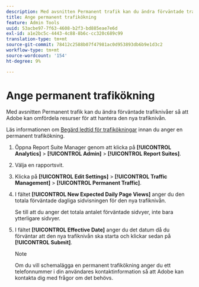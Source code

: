 ```yaml
---
description: Med avsnitten Permanent trafik kan du ändra förväntade trafiknivåer så att Adobe kan omfördela resurser för att hantera den nya trafiknivån.
title: Ange permanent trafikökning
feature: Admin Tools
uuid: 53acbe97-7f63-4608-b2f3-bd885eae7e6d
exl-id: a1e2bc5c-4443-4c88-8b6c-cc320c689c99
translation-type: tm+mt
source-git-commit: 78412c2588b07f47981ac0d953893db6b9e1d3c2
workflow-type: tm+mt
source-wordcount: '154'
ht-degree: 9%

---
```


# Ange permanent trafikökning

Med avsnitten Permanent trafik kan du ändra förväntade trafiknivåer så att Adobe kan omfördela resurser för att hantera den nya trafiknivån.

Läs informationen om [Begärd ledtid för trafikökningar](/help/admin/c-traffic-management/traffic-lead-time.md) innan du anger en permanent trafikökning.

1. Öppna Report Suite Manager genom att klicka på **[!UICONTROL Analytics]** > **[!UICONTROL Admin]** > **[!UICONTROL Report Suites]**.
1. Välja en rapportsvit.
1. Klicka på **[!UICONTROL Edit Settings]** > **[!UICONTROL Traffic Management]** > **[!UICONTROL Permanent Traffic]**.
1. I fältet **[!UICONTROL New Expected Daily Page Views]** anger du den totala förväntade dagliga sidvisningen för den nya trafiknivån.

   Se till att du anger det totala antalet förväntade sidvyer, inte bara ytterligare sidvyer.
1. I fältet **[!UICONTROL Effective Date]** anger du det datum då du förväntar att den nya trafiknivån ska starta och klickar sedan på **[!UICONTROL Submit]**.

   >[!NOTE]
   >
   >Om du vill schemalägga en permanent trafikökning anger du ett telefonnummer i din användares kontaktinformation så att Adobe kan kontakta dig med frågor om det behövs.
